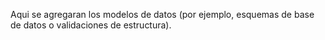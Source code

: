 
Aqui se agregaran los modelos de datos (por ejemplo, esquemas de base de datos o validaciones de estructura).
